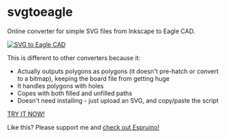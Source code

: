 svgtoeagle
==========

Online converter for simple SVG files from Inkscape
to Eagle CAD.

[![SVG to Eagle CAD](https://img.youtube.com/vi/OWuIbHIiJ6k/0.jpg)](https://www.youtube.com/watch?v=OWuIbHIiJ6k)

This is different to other converters because it:

* Actually outputs polygons as polygons (it doesn't pre-hatch or convert to a bitmap), keeping the board file from getting huge
* It handles polygons with holes
* Copes with both filled and unfilled paths
* Doesn't need installing - just upload an SVG, and copy/paste the script

[TRY IT NOW!](https://chairaudio.github.io/svgtoeagle/)

Like this? Please support me and [check out Espruino!](http://www.espruino.com)
